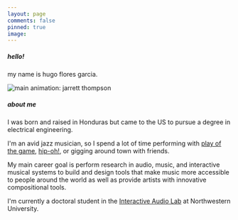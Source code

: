 ```yaml
---
layout: page
comments: false
pinned: true
image:
---
```

##### hello!

my name is hugo flores garcia.

![main](../img/mainpic.gif)
animation: jarrett thompson

##### about me

I was born and raised in Honduras but came to the US to pursue a degree in electrical engineering.

I'm an avid jazz musician, so I spend a lot of time performing with [play of the game](https://www.facebook.com/playofthegameband/), [hip-oh!](https://www.facebook.com/hipohmusic/), or gigging around town with friends.

My main career goal is perform research in audio, music, and interactive musical systems to build and design tools that make music more accessible to people around the world as well as provide artists with innovative compositional tools.  

I'm currently a doctoral student in the [Interactive Audio Lab](https://interactiveaudiolab.github.io) at Northwestern University. 
